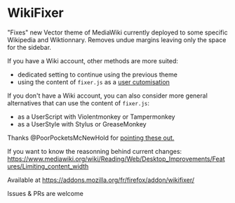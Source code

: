 # WikiFixer
"Fixes" new Vector theme of MediaWiki currently deployed to some specific Wikipedia and Wiktionnary.
Removes undue margins leaving only the space for the sidebar.

If you have a Wiki account, other methods are more suited:
* dedicated setting to continue using the previous theme
* using the content of `fixer.js` as a [user cutomisation](https://en.wikipedia.org/wiki/Wikipedia:Customisation)

If you don't have a Wiki account, you can also consider more general alternatives that can use the content of `fixer.js`:
* as a UserScript with Violentmonkey or Tampermonkey
* as a UserStyle with Stylus or GreaseMonkey

Thanks @PoorPocketsMcNewHold for [pointing these out.](https://github.com/fcalvet/WikiFixer/issues/1)

If you want to know the reasonning behind current changes:
https://www.mediawiki.org/wiki/Reading/Web/Desktop_Improvements/Features/Limiting_content_width

Available at https://addons.mozilla.org/fr/firefox/addon/wikifixer/

Issues & PRs are welcome
